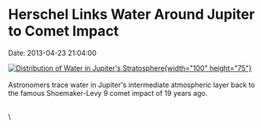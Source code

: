 Herschel Links Water Around Jupiter to Comet Impact
===================================================

Date: 2013-04-23 21:04:00

[![Distribution of Water in Jupiter\'s
Stratosphere](http://www.jpl.nasa.gov/images/herschel/20130423/pia17006-th.jpg){width="100"
height="75"}](http://www.jpl.nasa.gov/news/news.cfm?release=2013-145&rn=news.xml&rst=3775)\
\
Astronomers trace water in Jupiter\'s intermediate atmospheric layer
back to the famous Shoemaker-Levy 9 comet impact of 19 years ago.

\
\
